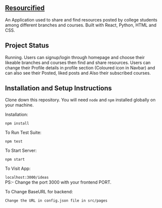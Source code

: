 ## [Resourcified](https://resourcified.herokuapp.com)

An Application used to share and find resources posted by college students among different branches and courses. Built with React, Python, HTML and CSS.


## Project Status
Running. Users can signup/login through homepage and choose their likeable branches and courses then find and share resources. Users can change their Profile details in profile section (Coloured icon in Navbar) and can also see their Posted, liked posts and Also their subscribed courses. 

## Installation and Setup Instructions


Clone down this repository. You will need `node` and `npm` installed globally on your machine.  

Installation:

`npm install`  

To Run Test Suite:  

`npm test`  

To Start Server:

`npm start`  

To Visit App:

`localhost:3000/ideas`  
PS:- Change the port 3000 with your frontend PORT.

To Change BaseURL for backend:

`Change the URL in config.json file in src/pages`

